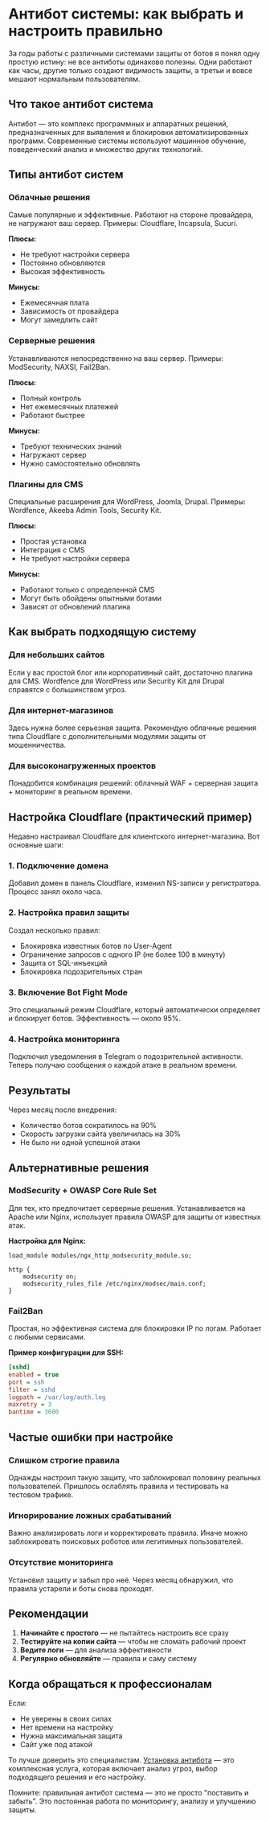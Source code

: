 # Антибот системы: как выбрать и настроить правильно

За годы работы с различными системами защиты от ботов я понял одну простую истину: не все антиботы одинаково полезны. Одни работают как часы, другие только создают видимость защиты, а третьи и вовсе мешают нормальным пользователям.

## Что такое антибот система

Антибот — это комплекс программных и аппаратных решений, предназначенных для выявления и блокировки автоматизированных программ. Современные системы используют машинное обучение, поведенческий анализ и множество других технологий.

## Типы антибот систем

### Облачные решения

Самые популярные и эффективные. Работают на стороне провайдера, не нагружают ваш сервер. Примеры: Cloudflare, Incapsula, Sucuri.

**Плюсы:**
- Не требуют настройки сервера
- Постоянно обновляются
- Высокая эффективность

**Минусы:**
- Ежемесячная плата
- Зависимость от провайдера
- Могут замедлить сайт

### Серверные решения

Устанавливаются непосредственно на ваш сервер. Примеры: ModSecurity, NAXSI, Fail2Ban.

**Плюсы:**
- Полный контроль
- Нет ежемесячных платежей
- Работают быстрее

**Минусы:**
- Требуют технических знаний
- Нагружают сервер
- Нужно самостоятельно обновлять

### Плагины для CMS

Специальные расширения для WordPress, Joomla, Drupal. Примеры: Wordfence, Akeeba Admin Tools, Security Kit.

**Плюсы:**
- Простая установка
- Интеграция с CMS
- Не требуют настройки сервера

**Минусы:**
- Работают только с определенной CMS
- Могут быть обойдены опытными ботами
- Зависят от обновлений плагина

## Как выбрать подходящую систему

### Для небольших сайтов

Если у вас простой блог или корпоративный сайт, достаточно плагина для CMS. Wordfence для WordPress или Security Kit для Drupal справятся с большинством угроз.

### Для интернет-магазинов

Здесь нужна более серьезная защита. Рекомендую облачные решения типа Cloudflare с дополнительными модулями защиты от мошенничества.

### Для высоконагруженных проектов

Понадобится комбинация решений: облачный WAF + серверная защита + мониторинг в реальном времени.

## Настройка Cloudflare (практический пример)

Недавно настраивал Cloudflare для клиентского интернет-магазина. Вот основные шаги:

### 1. Подключение домена

Добавил домен в панель Cloudflare, изменил NS-записи у регистратора. Процесс занял около часа.

### 2. Настройка правил защиты

Создал несколько правил:
- Блокировка известных ботов по User-Agent
- Ограничение запросов с одного IP (не более 100 в минуту)
- Защита от SQL-инъекций
- Блокировка подозрительных стран

### 3. Включение Bot Fight Mode

Это специальный режим Cloudflare, который автоматически определяет и блокирует ботов. Эффективность — около 95%.

### 4. Настройка мониторинга

Подключил уведомления в Telegram о подозрительной активности. Теперь получаю сообщения о каждой атаке в реальном времени.

## Результаты

Через месяц после внедрения:
- Количество ботов сократилось на 90%
- Скорость загрузки сайта увеличилась на 30%
- Не было ни одной успешной атаки

## Альтернативные решения

### ModSecurity + OWASP Core Rule Set

Для тех, кто предпочитает серверные решения. Устанавливается на Apache или Nginx, использует правила OWASP для защиты от известных атак.

**Настройка для Nginx:**

```nginx
load_module modules/ngx_http_modsecurity_module.so;

http {
    modsecurity on;
    modsecurity_rules_file /etc/nginx/modsec/main.conf;
}
```

### Fail2Ban

Простая, но эффективная система для блокировки IP по логам. Работает с любыми сервисами.

**Пример конфигурации для SSH:**

```ini
[sshd]
enabled = true
port = ssh
filter = sshd
logpath = /var/log/auth.log
maxretry = 3
bantime = 3600
```

## Частые ошибки при настройке

### Слишком строгие правила

Однажды настроил такую защиту, что заблокировал половину реальных пользователей. Пришлось ослаблять правила и тестировать на тестовом трафике.

### Игнорирование ложных срабатываний

Важно анализировать логи и корректировать правила. Иначе можно заблокировать поисковых роботов или легитимных пользователей.

### Отсутствие мониторинга

Установил защиту и забыл про неё. Через месяц обнаружил, что правила устарели и боты снова проходят.

## Рекомендации

1. **Начинайте с простого** — не пытайтесь настроить все сразу
2. **Тестируйте на копии сайта** — чтобы не сломать рабочий проект
3. **Ведите логи** — для анализа эффективности
4. **Регулярно обновляйте** — правила и саму систему

## Когда обращаться к профессионалам

Если:
- Не уверены в своих силах
- Нет времени на настройку
- Нужна максимальная защита
- Сайт уже под атакой

То лучше доверить это специалистам. [Установка антибота](https://progaem.com/ustanovka-antibota-usluga-po-zashhite-ot-botov-vashih-sajtov-na-razlichnyh-cms-sistemah.htm) — это комплексная услуга, которая включает анализ угроз, выбор подходящего решения и его настройку.

Помните: правильная антибот система — это не просто "поставить и забыть". Это постоянная работа по мониторингу, анализу и улучшению защиты.
